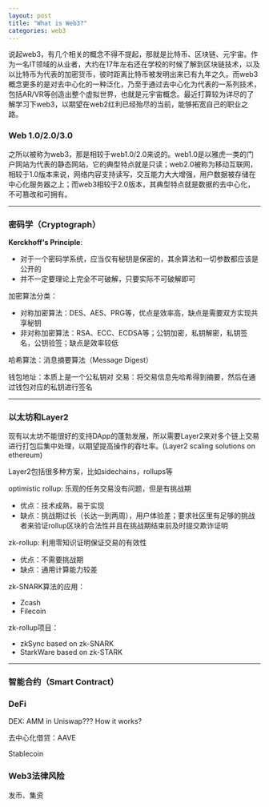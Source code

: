 ```yaml
---
layout: post
title: "What is Web3?"
categories: web3
---
```


说起web3，有几个相关的概念不得不提起，那就是比特币、区块链、元宇宙。作为一名IT领域的从业者，大约在17年左右还在学校的时候了解到区块链技术，以及以比特币为代表的加密货币，彼时距离比特币被发明出来已有九年之久。而web3概念更多的是对去中心化的一种泛化，乃至于通过去中心化为代表的一系列技术，包括AR/VR等创造出整个虚拟世界，也就是元宇宙概念。最近打算较为详尽的了解学习下web3，以期望在web2红利已经殆尽的当前，能够拓宽自己的职业之路。

### Web 1.0/2.0/3.0
之所以被称为web3，那是相较于web1.0/2.0来说的。web1.0是以雅虎一类的门户网站为代表的静态网站，它的典型特点就是只读；web2.0被称为移动互联网，相较于1.0版本来说，网络内容支持读写，交互能力大大增强，用户数据被存储在中心化服务器之上；而web3相较于2.0版本，其典型特点就是数据的去中心化，不可篡改和可拥有。

***

### 密码学（Cryptograph）
**Kerckhoff's Principle**:
* 对于一个密码学系统，应当仅有秘钥是保密的，其余算法和一切参数都应该是公开的
* 并不一定要理论上完全不可破解，只要实际不可破解即可

加密算法分类：
* 对称加密算法：DES、AES、PRG等，优点是效率高，缺点是需要双方实现共享秘钥
* 非对称加密算法：RSA、ECC、ECDSA等；公钥加密，私钥解密，私钥签名，公钥验签；缺点是效率较低

哈希算法：消息摘要算法（Message Digest）

钱包地址：本质上是一个公私钥对
交易：将交易信息先哈希得到摘要，然后在通过钱包对应的私钥进行签名

***

### 以太坊和Layer2
现有以太坊不能很好的支持DApp的蓬勃发展，所以需要Layer2来对多个链上交易进行打包后集中处理，以期望提高操作的吞吐率。(Layer2 scaling solutions on ethereum)

Layer2包括很多种方案，比如sidechains，rollups等

optimistic rollup: 乐观的任务交易没有问题，但是有挑战期
* 优点：技术成熟，易于实现
* 缺点：挑战期过长（长达一到两周），用户体验差；要求社区里有足够的挑战者来验证rollup区块的合法性并且在挑战期结束前及时提交欺诈证明

zk-rollup: 利用零知识证明保证交易的有效性
* 优点：不需要挑战期
* 缺点：通用计算能力较差

zk-SNARK算法的应用：
* Zcash
* Filecoin

zk-rollup项目：
* zkSync based on zk-SNARK
* StarkWare based on zk-STARK

***

### 智能合约（Smart Contract）

### DeFi

DEX: AMM in Uniswap??? How it works?

去中心化借贷：AAVE

Stablecoin

### Web3法律风险

发币、集资

